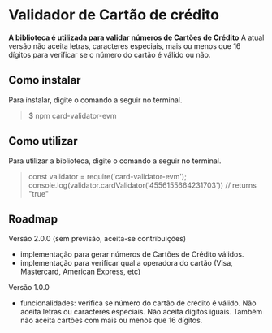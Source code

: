 # Validador de Cartão de crédito
**A biblioteca é utilizada para validar números de Cartões de Crédito** A atual versão não aceita letras, caracteres especiais, mais ou menos que 16 dígitos para verificar se o número do cartão é válido ou não.

## Como instalar

Para instalar, digite o comando a seguir no terminal.
> $  npm card-validator-evm

## Como utilizar

Para utilizar a biblioteca, digite o comando a seguir no terminal.
> const validator = require('card-validator-evm');
> console.log(validator.cardValidator('4556155664231703'))
> // returns "true"

## Roadmap

Versão 2.0.0 (sem previsão, aceita-se contribuições)
- implementação para gerar números de Cartões de Crédito válidos.
- implementação para verificar qual a operadora do cartão (Visa, Mastercard, American Express, etc)

Versão 1.0.0
- funcionalidades: verifica se número do cartão de crédito é válido. Não aceita letras ou caracteres especiais. Não aceita dígitos iguais. Também não aceita cartões com mais ou menos que 16 dígitos.